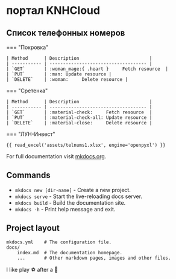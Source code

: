 # портал KNHCloud

## Список телефонных номеров

=== "Покровка"

    | Method      | Description                          |
    | ----------- | ------------------------------------ |
    | `GET`       | :woman_mage:{ .heart }     Fetch resource  |
    | `PUT`       | :man: Update resource |
    | `DELETE`    | :woman:     Delete resource |

=== "Сретенка"

    | Method      | Description                          |
    | ----------- | ------------------------------------ |
    | `GET`       | :material-check:     Fetch resource  |
    | `PUT`       | :material-check-all: Update resource |
    | `DELETE`    | :material-close:     Delete resource |

=== "ЛУН-Инвест"

    {{ read_excel('assets/telnums1.xlsx', engine='openpyxl') }}

For full documentation visit [mkdocs.org](https://www.mkdocs.org).

## Commands

* `mkdocs new [dir-name]` - Create a new project.
* `mkdocs serve` - Start the live-reloading docs server.
* `mkdocs build` - Build the documentation site.
* `mkdocs -h` - Print help message and exit.

## Project layout

    mkdocs.yml    # The configuration file.
    docs/
        index.md  # The documentation homepage.
        ...       # Other markdown pages, images and other files.

I like play :soccer: after a :beer:
